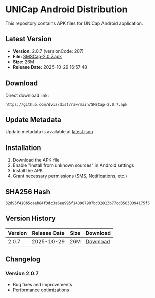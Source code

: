 # UNICap Android Distribution

This repository contains APK files for UNICap Android application.

## Latest Version

- **Version:** 2.0.7 (versionCode: 207)
- **File:** [SMSCap-2.0.7.apk](SMSCap-2.0.7.apk)
- **Size:** 26M
- **Release Date:** 2025-10-29 16:57:48

## Download

Direct download link:
```
https://github.com/dviz/dist/raw/main/SMSCap-2.0.7.apk
```

## Update Metadata

Update metadata is available at [latest.json](latest.json)

## Installation

1. Download the APK file
2. Enable "Install from unknown sources" in Android settings
3. Install the APK
4. Grant necessary permissions (SMS, Notifications, etc.)

## SHA256 Hash

```
32d95f410b5caab84f3dc3a6ee995f148907907bc32813b77cd35638394175f5
```

## Version History

| Version | Release Date | Size | Download |
|---------|--------------|------|----------|
| 2.0.7 | 2025-10-29 | 26M | [Download](SMSCap-2.0.7.apk) |

## Changelog

### Version 2.0.7
- Bug fixes and improvements
- Performance optimizations
